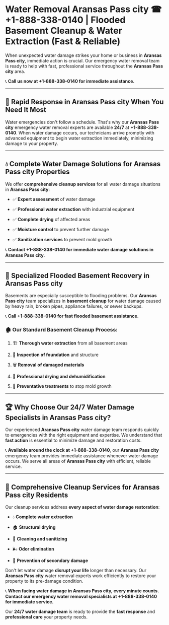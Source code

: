 # Water Removal Aransas Pass city ☎ +1-888-338-0140 | Flooded Basement Cleanup & Water Extraction (Fast & Reliable)

When unexpected water damage strikes your home or business in **Aransas Pass city**, immediate action is crucial. Our emergency water removal team is ready to help with fast, professional service throughout the **Aransas Pass city** area. 

📞 **Call us now at +1-888-338-0140 for immediate assistance.**
---
## 🚀 Rapid Response in Aransas Pass city When You Need It Most
Water emergencies don't follow a schedule. That's why our **Aransas Pass city** emergency water removal experts are available **24/7** at **+1-888-338-0140**. When water damage occurs, our technicians arrive promptly with advanced equipment to begin water extraction immediately, minimizing damage to your property.
---
## 💧 Complete Water Damage Solutions for Aransas Pass city Properties
We offer **comprehensive cleanup services** for all water damage situations in **Aransas Pass city**:
- ✅ **Expert assessment** of water damage  
- ✅ **Professional water extraction** with industrial equipment  
- ✅ **Complete drying** of affected areas  
- ✅ **Moisture control** to prevent further damage  
- ✅ **Sanitization services** to prevent mold growth  
📞 **Contact +1-888-338-0140 for immediate water damage solutions in Aransas Pass city.**
---
## 🌊 Specialized Flooded Basement Recovery in Aransas Pass city
Basements are especially susceptible to flooding problems. Our **Aransas Pass city** team specializes in **basement cleanup** for water damage caused by heavy rain, broken pipes, appliance failures, or sewer backups. 
📞 **Call +1-888-338-0140 for fast flooded basement assistance.**
### 🏚️ Our Standard Basement Cleanup Process:
1. 🏗️ **Thorough water extraction** from all basement areas  
2. 🔎 **Inspection of foundation** and structure  
3. 🗑️ **Removal of damaged materials**  
4. 💨 **Professional drying and dehumidification**  
5. 🚫 **Preventative treatments** to stop mold growth  
---
## 🏆 Why Choose Our 24/7 Water Damage Specialists in Aransas Pass city?
Our experienced **Aransas Pass city** water damage team responds quickly to emergencies with the right equipment and expertise. We understand that **fast action** is essential to minimize damage and restoration costs.
📞 **Available around the clock at +1-888-338-0140**, our **Aransas Pass city** emergency team provides immediate assistance whenever water damage occurs. We serve all areas of **Aransas Pass city** with efficient, reliable service.
---
## 🧹 Comprehensive Cleanup Services for Aransas Pass city Residents
Our cleanup services address **every aspect of water damage restoration**:
- 💧 **Complete water extraction**  
- 🏠 **Structural drying**  
- 🧼 **Cleaning and sanitizing**  
- 🌬️ **Odor elimination**  
- 🚫 **Prevention of secondary damage**  
Don't let water damage **disrupt your life** longer than necessary. Our **Aransas Pass city** water removal experts work efficiently to restore your property to its pre-damage condition.
📞 **When facing water damage in Aransas Pass city, every minute counts. Contact our emergency water removal specialists at +1-888-338-0140 for immediate service.**
Our **24/7 water damage team** is ready to provide the **fast response** and **professional care** your property needs.

